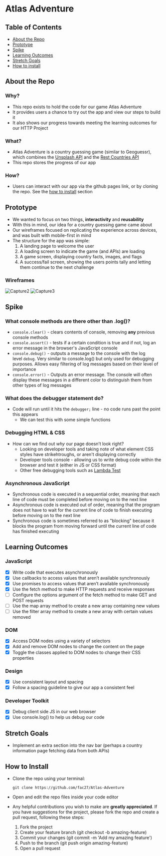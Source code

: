 # Atlas Adventure

## Table of Contents

- [About the Repo](#about-the-repo)
- [Prototype](#prototype)
- [Spike](#spike)
- [Learning Outcomes](#learning-outcomes)
- [Stretch Goals](#stretch-goals)
- [How to install](#how-to-install)

## About the Repo

### Why?

- This repo exists to hold the code for our game Atlas Adventure
- It provides users a chance to try out the app and view our steps to build it
- It also shows our progress towards meeting the learning outcomes for our HTTP Project

### What?

- Atlas Adventure is a country guessing game (similar to Geoguessr), which combines the [Unsplash API](https://unsplash.com/developers) and the [Rest Countries API](https://restcountries.com/)
- This repo stores the progress of our app

### How?

- Users can interact with our app via the github pages link, or by cloning the repo. See the [how to install](#how-to-install) section

## Prototype

- We wanted to focus on two things, **interactivity** and **reusability**
- With this in mind, our idea for a country guessing game came about
- Our wireframes focused on replicating the experience across devices, and was built with mobile-first in mind
- The structure for the app was simple: 
    1. A landing page to welcome the user
    2. A loading screen to indicate the game (and APIs) are loading
    3. A game screen, displaying country facts, images, and flags
    4. A success/fail screen, showing the users points tally and letting them continue to the next challenge

### Wireframes

![Capture2](https://user-images.githubusercontent.com/117777716/217922244-1a7c38b6-e161-490b-a2f8-f513375f19fe.PNG)
![Capture3](https://user-images.githubusercontent.com/117777716/217956728-12532837-0e7d-4c21-ac26-25717ed67857.PNG)

## Spike

### What console methods are there other than .log()?
- `console.clear()` - clears contents of console, removing **any** previous console methods
- `console.assert()` - tests if a certain condition is true and if not, log an error message in the browser's JavaScript console
- `console.debug()` - outputs a message to the console with the log level `debug`. Very similar to console.log() but only used for debugging purposes. Allows easy filtering of log messages based on their level of importance
- `console.error()` - Outputs an error message. The console will often display these messages in a different color to distinguish them from other types of log messages

### What does the debugger statement do?
- Code will run until it hits the `debugger;` line - no code runs past the point this appears
  - We can test this with some simple functions
  
### Debugging HTML & CSS
- How can we find out *why* our page doesn’t look right?
  - Looking on developer tools and taking note of what element CSS styles have strikehtroughs, or aren't displaying correctly
  - Developer tools console - allowing us to write debug code within the browser and test it (either in JS or CSS format)
  - Other free debugging tools such as [Lambda Test](https://www.lambdatest.com/lt-debug)

### Asynchronous JavaScript
- Synchronous code is executed in a sequential order, meaning that each line of code must be completed before moving on to the next line
- Asynchronous code is executed out of order, meaning that the program does not have to wait for the current line of code to finish executing before moving on to the next line 
- Synchronous code is sometimes referred to as "blocking" because it blocks the program from moving forward until the current line of code has finished executing

## Learning Outcomes

### JavaScript 

- [x] Write code that executes asynchronously
- [x] Use callbacks to access values that aren’t available synchronously
- [x] Use promises to access values that aren’t available synchronously
- [x] Use the fetch method to make HTTP requests and receive responses
- [ ] Configure the options argument of the fetch method to make GET and POST requests
- [ ] Use the map array method to create a new array containing new values
- [ ] Use the filter array method to create a new array with certain values removed

### DOM 

- [x] Access DOM nodes using a variety of selectors
- [x] Add and remove DOM nodes to change the content on the page
- [x] Toggle the classes applied to DOM nodes to change their CSS properties

### Design 

- [x] Use consistent layout and spacing
- [x] Follow a spacing guideline to give our app a consistent feel

### Developer Toolkit 

- [x] Debug client side JS in our web browser
- [x] Use console.log() to help us debug our code

## Stretch Goals

- Implement an extra section into the nav bar (perhaps a country information page fetching data from both APIs)

## How to Install

- Clone the repo using your terminal:

    `git clone https://github.com/fac27/Atlas-Adventure`

- Open and edit the repo files inside your code editor

- Any helpful contributions you wish to make are **greatly appreciated**. If you have suggestions for the project, please fork the repo and create a pull request, following these steps:

    1. Fork the project
    2. Create your feature branch (git checkout -b amazing-feature)
    3. Commit your changes (git commit -m 'Add my amazing feature')
    4. Push to the branch (git push origin amazing-feature)
    5. Open a pull request
